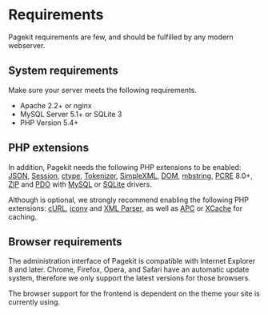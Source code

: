 # Requirements

<p class="uk-article-lead">Pagekit requirements are few, and should be fulfilled by any modern webserver.</p>

## System requirements

Make sure your server meets the following requirements.

- Apache 2.2+ or nginx
- MySQL Server 5.1+ or SQLite 3
- PHP Version 5.4+

## PHP extensions

In addition, Pagekit needs the following PHP extensions to be enabled: [JSON](http://php.net/manual/book.json.php), [Session](http://php.net/manual/book.session.php), [ctype](http://php.net/manual/book.ctype.php), [Tokenizer](http://php.net/manual/book.tokenizer.php), [SimpleXML](http://php.net/manual/book.simplexml.php), [DOM](http://php.net/manual/book.dom.php), [mbstring](http://php.net/manual/book.mbstring.php), [PCRE](http://php.net/manual/book.pcre.php) 8.0+, [ZIP](http://php.net/manual/book.zip.php) and [PDO](http://php.net/manual/book.pdo.php) with [MySQL](http://php.net/manual/ref.pdo-mysql) or [SQLite](http://php.net/manual/ref.pdo-sqlite) drivers.

Although is optional, we strongly recommend enabling the following PHP extensions: [cURL](http://php.net/manual/book.curl.php), [iconv](http://php.net/manual/book.iconv.php) and [XML Parser](http://php.net/manual/book.xml.php), as well as [APC](http://php.net/manual/book.apc.php) or [XCache](http://xcache.lighttpd.net/) for caching.

## Browser requirements

The administration interface of Pagekit is compatible with Internet Explorer 8 and later. Chrome, Firefox, Opera, and Safari have an automatic update system, therefore we only support the latest versions for those browsers.

The browser support for the frontend is dependent on the theme your site is currently using.
